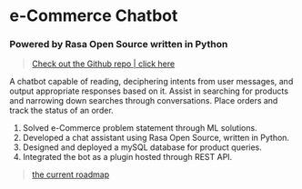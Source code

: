 # e-Commerce Chatbot 
### Powered by Rasa Open Source written in Python
>[Check out the Github repo | click here](https://github.com/ShreyasDatta/e-Commerce-chatbot-rasa)

A chatbot capable of reading, deciphering intents from user messages, and output appropriate responses based
on it. Assist in searching for products and narrowing down searches through conversations. Place orders and
track the status of an order.
1. Solved e-Commerce problem statement through ML solutions.
2. Developed a chat assistant using Rasa Open Source, written in Python.
3. Designed and deployed a mySQL database for product queries.
4. Integrated the bot as a plugin hosted through REST API.

>[the current roadmap](https://github.com/ShreyasDatta/e-Commerce-chatbot-rasa/pull/1#issue-1287687869) 

